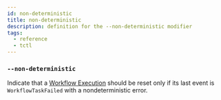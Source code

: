 ```yaml
---
id: non-deterministic
title: non-deterministic
description: definition for the --non-deterministic modifier
tags:
  - reference
  - tctl
---
```


### `--non-deterministic`

Indicate that a [Workflow Execution](/concepts/what-is-a-workflow-execution) should be reset only if its last event is `WorkflowTaskFailed` with a nondeterministic error.
